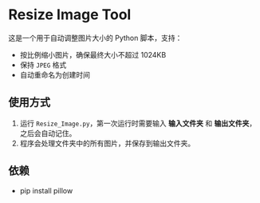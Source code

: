 # Resize Image Tool

这是一个用于自动调整图片大小的 Python 脚本，支持：
- 按比例缩小图片，确保最终大小不超过 1024KB
- 保持 `JPEG` 格式
- 自动重命名为创建时间

## 使用方式
1. 运行 `Resize_Image.py`，第一次运行时需要输入 **输入文件夹** 和 **输出文件夹**，之后会自动记住。
2. 程序会处理文件夹中的所有图片，并保存到输出文件夹。

## 依赖
- pip install pillow
